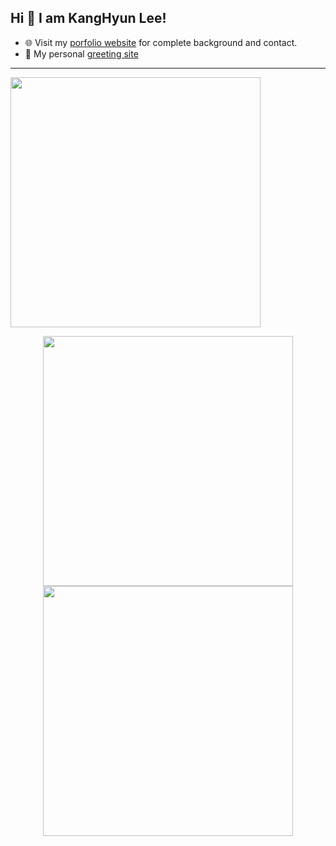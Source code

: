 
## Hi 👋 I am KangHyun Lee! 


- 🌐 Visit my [porfolio website](https://www.notion.so/dorage/cfa014f546a2486da505dc7cbf3b6c84) for complete background and contact.
- 👋 My personal [greeting site](https://www.dorage.io/)

---
<p align = "left">
  <img src = "https://rocky-caverns-12042.herokuapp.com/kang_hyun?color=red" width = 400>
</p>
<p align = "center">
  <img src = "https://github-readme-stats.vercel.app/api?username=dorage&show_icons=true&theme=bear" width = 400>
  <img src = "https://github-readme-streak-stats.herokuapp.com?user=dorage&theme=dark&hide_border=true" width = 400>
</p>
